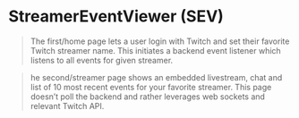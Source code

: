 <h1>StreamerEventViewer (SEV)</h1>


<blockquote><p>The first/home page lets a user login with Twitch and set their favorite Twitch streamer name. This initiates a backend event listener which listens to all events for given streamer.</p></blockquote>

<blockquote><p>he second/streamer page shows an embedded livestream, chat and list of 10 most recent events for your favorite streamer. This page doesn’t poll the backend and rather leverages web sockets and relevant Twitch API.</p></blockquote>

